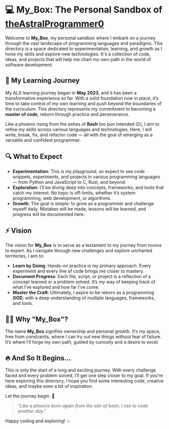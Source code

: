 # 💻 My_Box: The Personal Sandbox of [theAstralProgrammer0](https://github.com/theAstralProgrammer0)

Welcome to **My_Box**, my personal sandbox where I embark on a journey through
the vast landscape of programming languages and paradigms. This directory is a
space dedicated to experimentation, learning, and growth as I hone my skills
and explore new technologies. It's a collection of code, ideas, and projects
that will help me chart my own path in the world of software development.

## 🌱 My Learning Journey
My ALX learning journey began in **May 2023**, and it has been a transformative
experience so far. With a solid foundation now in place, it’s time to take
control of my own learning and push beyond the boundaries of the curriculum.
This directory represents my commitment to becoming a **master of code**,
     reborn through practice and perseverance.

Like a phoenix rising from the ashes of **Bash** (no pun intended 😉), I aim to
refine my skills across various languages and technologies. Here, I will write,
       break, fix, and refactor code — all with the goal of emerging as a
       versatile and confident programmer.

## 🔍 What to Expect
- **Experimentation**: This is my playground, so expect to see code snippets,
  experiments, and projects in various programming languages — from Python and
  JavaScript to C, Rust, and beyond.
- **Exploration**: I’ll be diving deep into concepts, frameworks, and tools
that catch my interest. No topic is off-limits, whether it’s system
programming, web development, or algorithms.
- **Growth**: The goal is simple: to grow as a programmer and challenge myself
daily. Mistakes will be made, lessons will be learned, and progress will be
documented here.

## ⚡ Vision
The vision for **My_Box** is to serve as a testament to my journey from novice
to expert. As I navigate through new challenges and explore uncharted
territories, I aim to:
- **Learn by Doing**: Hands-on practice is my primary approach. Every
experiment and every line of code brings me closer to mastery.
- **Document Progress**: Each file, script, or project is a reflection of a
concept learned or a problem solved. It’s my way of keeping track of what I’ve
explored and how far I’ve come.
- **Master the Craft**: Ultimately, I aspire to be reborn as a programming
**GOD**, with a deep understanding of multiple languages, frameworks, and
tools.

## 🧑‍💻 Why "My_Box"?
The name **My_Box** signifies ownership and personal growth. It’s my space,
    free from constraints, where I can try out new things without fear of
    failure. It’s where I’ll forge my own path, guided by curiosity and a
    desire to excel.

## 🔥 And So It Begins...
This is only the start of a long and exciting journey. With every challenge
faced and every problem solved, I’ll get one step closer to my goal. If you’re
here exploring this directory, I hope you find some interesting code, creative
ideas, and maybe even a bit of inspiration.

Let the journey begin. 🚀

> *“Like a phoenix born again from the ash of bash, I rise to code another
> day.”*

Happy coding and exploring! 💥

